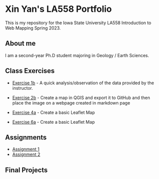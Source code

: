 # Xin Yan's LA558 Portfolio
 
This is my repository for the Iowa State University LA558 Introduction to Web Mapping Spring 2023.

## About me
I am a second-year Ph.D student majoring in Geology / Earth Sciences.

## Class Exercises
- [Exercise 1b](https://github.com/XinYan127/LA558_XinYan/blob/4d513fac830b6079874eb839b3bfec32478c2e04/Assignment%201_%20Pre%20course%20excise.docx) - A quick analysis/observation of the data provided by the instructor.

- [Exercise 2b](Exercise/ex2b_2.md) - Create a map in QGIS and export it to GitHub and then place the image on a webpage created in markdown page

- [Exercise 4a](Exercise/ex4a.html) - Create a basic Leaflet Map

- [Exercise 6a](Exercise/Exercise6a.md) - Create a basic Leaflet Map

## Assignments
- [Assignment 1](Assignment/Assignment1/Assignment3a.md)
- [Assignment 2](Assignment/Assignment2/assign2.md)

## Final Projects
